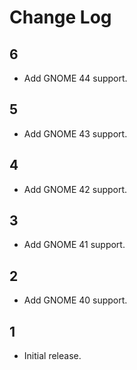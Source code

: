 # Change Log

## 6
* Add GNOME 44 support.

## 5
* Add GNOME 43 support.

## 4
* Add GNOME 42 support.

## 3
* Add GNOME 41 support.

## 2
* Add GNOME 40 support.

## 1
* Initial release.
